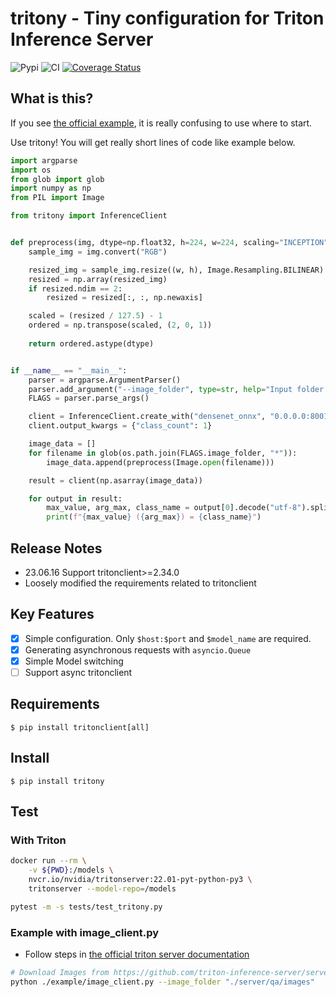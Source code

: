 # tritony - Tiny configuration for Triton Inference Server

![Pypi](https://badge.fury.io/py/tritony.svg)
![CI](https://github.com/rtzr/tritony/actions/workflows/pre-commit_pytest.yml/badge.svg)
[![Coverage Status](https://coveralls.io/repos/github/rtzr/tritony/badge.svg?branch=main)](https://coveralls.io/github/rtzr/tritony?branch=main)

## What is this?

If you see [the official example](https://github.com/triton-inference-server/client/tree/main/src/python/examples), it is really confusing to use where to start.

Use tritony! You will get really short lines of code like example below.

```python
import argparse
import os
from glob import glob
import numpy as np
from PIL import Image

from tritony import InferenceClient


def preprocess(img, dtype=np.float32, h=224, w=224, scaling="INCEPTION"):
    sample_img = img.convert("RGB")

    resized_img = sample_img.resize((w, h), Image.Resampling.BILINEAR)
    resized = np.array(resized_img)
    if resized.ndim == 2:
        resized = resized[:, :, np.newaxis]

    scaled = (resized / 127.5) - 1
    ordered = np.transpose(scaled, (2, 0, 1))
    
    return ordered.astype(dtype)


if __name__ == "__main__":
    parser = argparse.ArgumentParser()
    parser.add_argument("--image_folder", type=str, help="Input folder.")
    FLAGS = parser.parse_args()

    client = InferenceClient.create_with("densenet_onnx", "0.0.0.0:8001", input_dims=3, protocol="grpc")
    client.output_kwargs = {"class_count": 1}

    image_data = []
    for filename in glob(os.path.join(FLAGS.image_folder, "*")):
        image_data.append(preprocess(Image.open(filename)))

    result = client(np.asarray(image_data))

    for output in result:
        max_value, arg_max, class_name = output[0].decode("utf-8").split(":")
        print(f"{max_value} ({arg_max}) = {class_name}")
```

## Release Notes

- 23.06.16 Support tritonclient>=2.34.0
- Loosely modified the requirements related to tritonclient


## Key Features

- [x] Simple configuration. Only `$host:$port` and `$model_name` are required.
- [x] Generating asynchronous requests with `asyncio.Queue`
- [x] Simple Model switching
- [ ] Support async tritonclient

## Requirements

    $ pip install tritonclient[all]

## Install

    $ pip install tritony

## Test

### With Triton

```bash
docker run --rm \
    -v ${PWD}:/models \
    nvcr.io/nvidia/tritonserver:22.01-pyt-python-py3 \
    tritonserver --model-repo=/models
```

```bash
pytest -m -s tests/test_tritony.py
```

### Example with image_client.py

- Follow steps
  in [the official triton server documentation](https://github.com/triton-inference-server/server#serve-a-model-in-3-easy-steps)

```bash
# Download Images from https://github.com/triton-inference-server/server.git
python ./example/image_client.py --image_folder "./server/qa/images"
```

